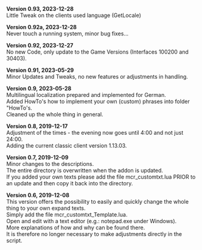 **Version 0.93, 2023-12-28**  
Little Tweak on the clients used language (GetLocale)

**Version 0.92a, 2023-12-28**  
Never touch a running system, minor bug fixes...

**Version 0.92, 2023-12-27**  
No new Code, only update to the Game Versions (Interfaces 100200 and 30403).

**Version 0.91, 2023-05-29**  
Minor Updates and Tweaks, no new features or adjustments in handling.

**Version 0.9, 2023-05-28**  
Multilingual localization prepared and implemented for German.  
Added HowTo's how to implement your own (custom) phrases into folder "HowTo's.  
Cleaned up the whole thing in general.  

**Version 0.8, 2019-12-17**  
Adjustment of the times - the evening now goes until 4:00 and not just 24:00.  
Adding the current classic client version 1.13.03.

**Version 0.7, 2019-12-09**  
Minor changes to the descriptions.  
The entire directory is overwritten when the addon is updated.  
If you added your own texts please add the file mcr_customtxt.lua PRIOR to an update and then copy it back into the directory.  

**Version 0.6, 2019-12-08**  
This version offers the possibility to easily and quickly change the whole thing to your own expand texts.  
Simply add the file mcr_customtxt_Template.lua.  
Open and edit with a text editor (e.g.: notepad.exe under Windows).  
More explanations of how and why can be found there.  
It is therefore no longer necessary to make adjustments directly in the script.
